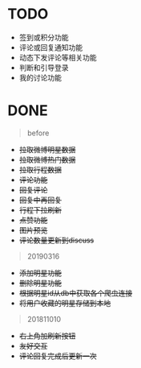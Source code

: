# TODO

- 签到或积分功能
- 评论或回复通知功能
- 动态下发评论等相关功能
- 判断和引导登录
- 我的讨论功能



# DONE

> before 

- ~~拉取微博明星数据~~
- ~~拉取微博热门数据~~
- ~~拉取行程数据~~
- ~~评论功能~~
- ~~回复评论~~
- ~~回复中再回复~~
- ~~行程下拉刷新~~
- ~~点赞功能~~
- ~~图片预览~~
- ~~评论数量更新到discuss~~

> 20190316
- ~~添加明星功能~~
- ~~删除明星功能~~
- ~~根据明星id从db中获取各个爬虫连接~~
- ~~将用户收藏的明星存储到本地~~

> 201811010

- ~~右上角加刷新按钮~~
- ~~友好交互~~
- ~~评论回复完成后更新一次~~












